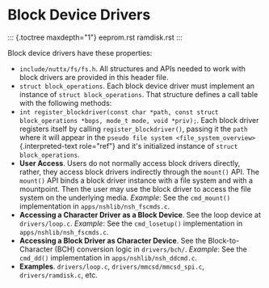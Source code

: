 Block Device Drivers
====================

::: {.toctree maxdepth="1"}
eeprom.rst ramdisk.rst
:::

Block device drivers have these properties:

-   `include/nuttx/fs/fs.h`. All structures and APIs needed to work with
    block drivers are provided in this header file.
-   `struct block_operations`. Each block device driver must implement
    an instance of `struct block_operations`. That structure defines a
    call table with the following methods:
-   `int register_blockdriver(const char *path, const struct block_operations *bops, mode_t mode, void *priv);`.
    Each block driver registers itself by calling
    `register_blockdriver()`, passing it the `path` where it will appear
    in the `pseudo file system <file_system_overview>`{.interpreted-text
    role="ref"} and it\'s initialized instance of
    `struct block_operations`.
-   **User Access**. Users do not normally access block drivers
    directly, rather, they access block drivers indirectly through the
    `mount()` API. The `mount()` API binds a block driver instance with
    a file system and with a mountpoint. Then the user may use the block
    driver to access the file system on the underlying media. *Example*:
    See the `cmd_mount()` implementation in `apps/nshlib/nsh_fscmds.c`.
-   **Accessing a Character Driver as a Block Device**. See the loop
    device at `drivers/loop.c`. *Example*: See the `cmd_losetup()`
    implementation in `apps/nshlib/nsh_fscmds.c`.
-   **Accessing a Block Driver as Character Device**. See the
    Block-to-Character (BCH) conversion logic in `drivers/bch/`.
    *Example*: See the `cmd_dd()` implementation in
    `apps/nshlib/nsh_ddcmd.c`.
-   **Examples**. `drivers/loop.c`, `drivers/mmcsd/mmcsd_spi.c`,
    `drivers/ramdisk.c`, etc.

